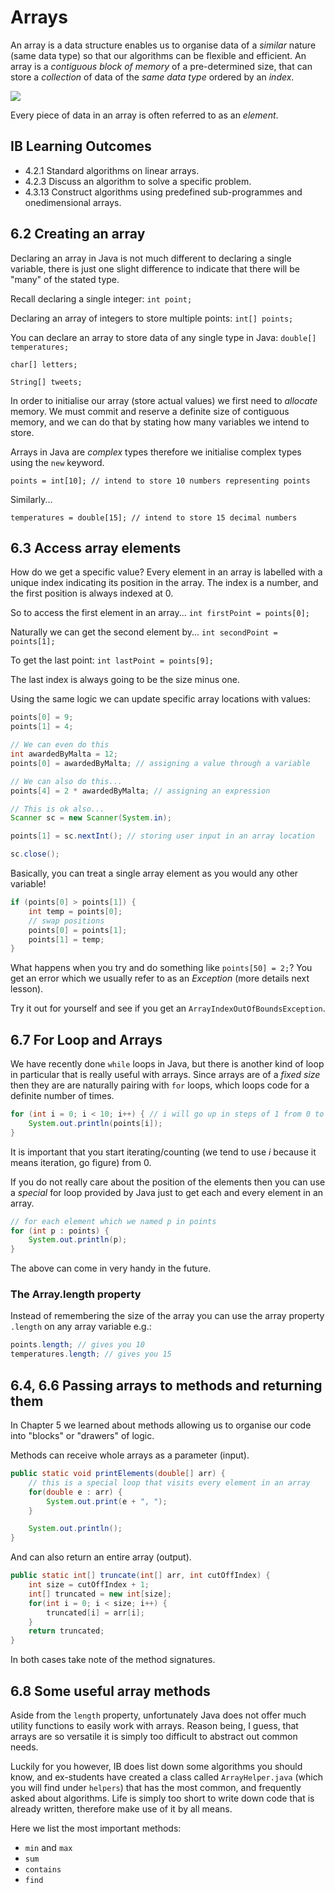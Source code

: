 # Arrays

An array is a data structure enables us to organise data of a *similar* nature (same data type) so that our algorithms can be flexible and efficient. An array is a *contiguous block of memory* of a pre-determined size, that can store a *collection* of data of the *same data type* ordered by an *index*.

![](https://qph.fs.quoracdn.net/main-qimg-6dcb98b78005a9af064fc4f0e8fbc19e)

Every piece of data in an array is often referred to as an *element*.

## IB Learning Outcomes

- 4.2.1 Standard algorithms on linear arrays.
- 4.2.3 Discuss an algorithm to solve a specific problem.
- 4.3.13 Construct algorithms using predefined sub-programmes and onedimensional arrays.

## 6.2 Creating an array

Declaring an array in Java is not much different to declaring a single variable, there is just one slight difference to indicate that there will be "many" of the stated type.

Recall declaring a single integer:
`int point;`

Declaring an array of integers to store multiple points:
`int[] points;`

You can declare an array to store data of any single type in Java:
`double[] temperatures;`

`char[] letters;`

`String[] tweets;`

In order to initialise our array (store actual values) we first need to *allocate* memory. We must commit and reserve a definite size of contiguous memory, and we can do that by stating how many variables we intend to store. 

Arrays in Java are *complex* types therefore we initialise complex types using the `new` keyword.

`points = int[10]; // intend to store 10 numbers representing points`

Similarly...

`temperatures = double[15]; // intend to store 15 decimal numbers`

## 6.3 Access array elements

How do we get a specific value? Every element in an array is labelled with a unique index indicating its position in the array. The index is a number, and the first position is always indexed at 0.

So to access the first element in an array...
`int firstPoint = points[0];`

Naturally we can get the second element by...
`int secondPoint = points[1];`

To get the last point:
`int lastPoint = points[9];`

The last index is always going to be the size minus one.

Using the same logic we can update specific array locations with values:

```java
points[0] = 9;
points[1] = 4;

// We can even do this
int awardedByMalta = 12;
points[0] = awardedByMalta; // assigning a value through a variable

// We can also do this...
points[4] = 2 * awardedByMalta; // assigning an expression

// This is ok also...
Scanner sc = new Scanner(System.in);

points[1] = sc.nextInt(); // storing user input in an array location

sc.close();
```
Basically, you can treat a single array element as you would any other variable!

```java
if (points[0] > points[1]) {
    int temp = points[0];
    // swap positions
    points[0] = points[1];
    points[1] = temp;
}
```

What happens when you try and do something like `points[50] = 2;`? You get an error which we usually refer to as an *Exception* (more details next lesson).

Try it out for yourself and see if you get an `ArrayIndexOutOfBoundsException`. 

## 6.7 For Loop and Arrays

We have recently done `while` loops in Java, but there is another kind of loop in particular that is really useful with arrays. Since arrays are of a *fixed size* then they are are naturally pairing with `for` loops, which loops code for a definite number of times.

```java
for (int i = 0; i < 10; i++) { // i will go up in steps of 1 from 0 to 9
    System.out.println(points[i]);
}

```
It is important that you start iterating/counting (we tend to use *i* because it means iteration, go figure) from 0.

If you do not really care about the position of the elements then you can use a *special* for loop provided by Java just to get each and every element in an array.

```java
// for each element which we named p in points
for (int p : points) {
    System.out.println(p);
}
```

The above can come in very handy in the future.

### The Array.length property

Instead of remembering the size of the array you can use the array property `.length` on any array variable e.g.:

```java
points.length; // gives you 10
temperatures.length; // gives you 15
```

## 6.4, 6.6 Passing arrays to methods and returning them

In Chapter 5 we learned about methods allowing us to organise our code into "blocks" or "drawers" of logic. 

Methods can receive whole arrays as a parameter (input).

```java
public static void printElements(double[] arr) {
    // this is a special loop that visits every element in an array
    for(double e : arr) {
        System.out.print(e + ", ");
    }

    System.out.println();
}

```

And can also return an entire array (output).

```java
public static int[] truncate(int[] arr, int cutOffIndex) {
    int size = cutOffIndex + 1;
    int[] truncated = new int[size];
    for(int i = 0; i < size; i++) {
        truncated[i] = arr[i];
    }
    return truncated;
}

```
In both cases take note of the method signatures.

## 6.8 Some useful array methods 

Aside from the `length` property, unfortunately Java does not offer much utility functions to easily work with arrays. Reason being, I guess, that arrays are so versatile it is simply too difficult to abstract out common needs.

Luckily for you however, IB does list down some algorithms you should know, and ex-students have created a class called `ArrayHelper.java` (which you will find under `helpers`) that has the most common, and frequently asked about algorithms. Life is simply too short to write down code that is already written, therefore make use of it by all means.

Here we list the most important methods:
- `min` and `max`
- `sum`
- `contains`
- `find`